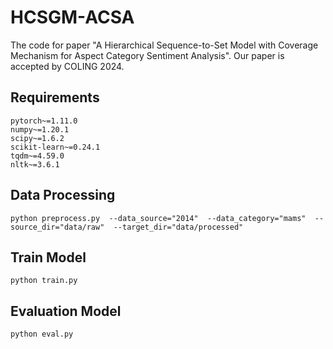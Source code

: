 # HCSGM-ACSA

The code for paper "A Hierarchical Sequence-to-Set Model with Coverage Mechanism for Aspect Category Sentiment Analysis". Our paper is accepted by COLING 2024.

## Requirements
```shell
pytorch~=1.11.0
numpy~=1.20.1
scipy~=1.6.2
scikit-learn~=0.24.1
tqdm~=4.59.0
nltk~=3.6.1
```

## Data Processing
```shell
python preprocess.py  --data_source="2014"  --data_category="mams"  --source_dir="data/raw"  --target_dir="data/processed" 
```


## Train Model
```shell
python train.py
```


## Evaluation Model
```shell
python eval.py
```
